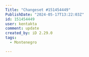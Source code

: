 ```yaml
---
Title: "Changeset #151454449"
PublishDate: "2024-05-17T13:22:03Z"
id: 151454449
user: kentakta
comment: update
created_by: iD 2.29.0
tags:
  - Montenegro

---
```


